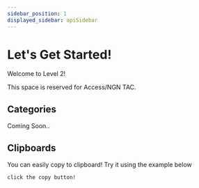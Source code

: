 ```yaml
---
sidebar_position: 1
displayed_sidebar: apiSidebar
---
```


# Let's Get Started!

Welcome to Level 2!

This space is reserved for Access/NGN TAC.

## Categories

Coming Soon..

## Clipboards

You can easily copy to clipboard! Try it using the example below

```bash
click the copy button!
```